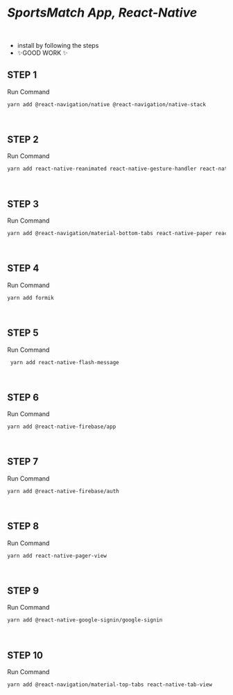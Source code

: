 # _SportsMatch App,  React-Native_

<br/>

- install by following the steps
- ✨GOOD WORK ✨

## STEP 1

Run Command

```sh
yarn add @react-navigation/native @react-navigation/native-stack
```

<br/>

## STEP 2

Run Command

```sh
yarn add react-native-reanimated react-native-gesture-handler react-native-screens react-native-safe-area-context @react-native-community/masked-view
```

<br/>


## STEP 3

Run Command
 
```sh
yarn add @react-navigation/material-bottom-tabs react-native-paper react-native-vector-icons
```

<br/>


## STEP 4

Run Command
 
```sh
yarn add formik
```

<br/>

## STEP 5

Run Command
 
```sh
 yarn add react-native-flash-message  
```

<br/>

## STEP 6

Run Command
 
```sh
yarn add @react-native-firebase/app
```

<br/>

## STEP 7

Run Command
 
```sh
yarn add @react-native-firebase/auth 
```

<br/>

## STEP 8

Run Command
 
```sh
yarn add react-native-pager-view
```

<br/>

## STEP 9

Run Command
 
```sh
yarn add @react-native-google-signin/google-signin
```

<br/>

## STEP 10

Run Command
 
```sh
yarn add @react-navigation/material-top-tabs react-native-tab-view
```

<br/>
